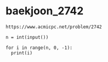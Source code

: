 # baekjoon_2742



```
https://www.acmicpc.net/problem/2742
```



```
n = int(input())

for i in range(n, 0, -1):
  print(i)
```

